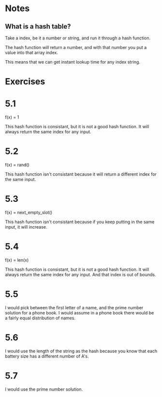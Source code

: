 # Notes

## What is a hash table?

Take a index, be it a number or string, and run it through a hash function.

The hash function will return a number, and with that number you put a value into that array index.

This means that we can get instant lookup time for any index string.

# Exercises

# 5.1

f(x) = 1

This hash function is consistant, but it is not a good hash function. It will always return the same index for any input.

# 5.2

f(x) = rand()

This hash function isn't consistant because it will return a different index for the same input.

# 5.3

f(x) = next_empty_slot()

This hash function isn't consistant because if you keep putting in the same input, it will increase.

# 5.4

f(x) = len(x)

This hash function is consistant, but it is not a good hash function. It will always return the same index for any input. And that index is out of bounds.

# 5.5

I would pick between the first letter of a name, and the prime number solution for a phone book. I would assume in a phone book there would be a fairly equal distribution of names.

# 5.6

I would use the length of the string as the hash because you know that each battery size has a different number of A's.

# 5.7

I would use the prime number solution.



